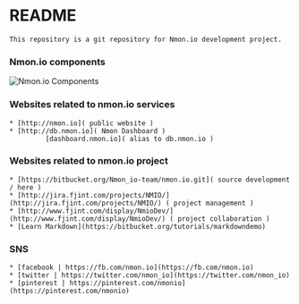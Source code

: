 # README #
    This repository is a git repository for Nmon.io development project.

### Nmon.io components ###
![Nmon.io Components](http://www.fjplant.com/nmon.io/images/nmon-io-components.png "Nmon.io Components")

### Websites related to nmon.io services ###
    * [http://nmon.io]( public website )
    * [http://db.nmon.io]( Nmon Dashboard )
             [dashboard.nmon.io]( alias to db.nmon.io )

### Websites related to nmon.io project ###
    * [https://bitbucket.org/Nmon_io-team/nmon.io.git]( source development / here )
    * [http://jira.fjint.com/projects/NMIO/](http://jira.fjint.com/projects/NMIO/) ( project management )
    * [http://www.fjint.com/display/NmioDev/](http://www.fjint.com/display/NmioDev/) ( project collaboration )
    * [Learn Markdown](https://bitbucket.org/tutorials/markdowndemo)

### SNS ###
    * [facebook | https://fb.com/nmon.io](https://fb.com/nmon.io)
    * [twitter | https://twitter.com/nmon_io](https://twitter.com/nmon_io)
    * [pinterest | https://pinterest.com/nmonio](https://pinterest.com/nmonio)